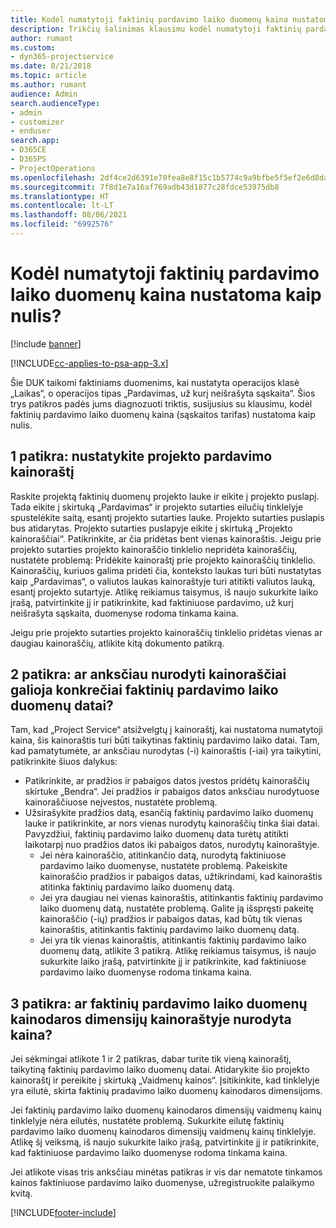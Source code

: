 ```yaml
---
title: Kodėl numatytoji faktinių pardavimo laiko duomenų kaina nustatoma kaip nulis?
description: Trikčių šalinimas klausimu kodėl numatytoji faktinių pardavimo laiko duomenų kaina nustatoma kaip 0.
author: rumant
ms.custom:
- dyn365-projectservice
ms.date: 8/21/2018
ms.topic: article
ms.author: rumant
audience: Admin
search.audienceType:
- admin
- customizer
- enduser
search.app:
- D365CE
- D365PS
- ProjectOperations
ms.openlocfilehash: 2df4ce2d6391e70fea8e8f15c1b5774c9a9bfbe5f5ef2e6d8da8668afd34d4c9
ms.sourcegitcommit: 7f8d1e7a16af769adb43d1877c28fdce53975db8
ms.translationtype: HT
ms.contentlocale: lt-LT
ms.lasthandoff: 08/06/2021
ms.locfileid: "6992576"
---
```

# <a name="why-is-price-defaulting-to-zero-on-time-sales-actuals"></a>Kodėl numatytoji faktinių pardavimo laiko duomenų kaina nustatoma kaip nulis?

[!include [banner](../includes/psa-now-project-operations.md)]

[!INCLUDE[cc-applies-to-psa-app-3.x](../includes/cc-applies-to-psa-app-3x.md)]

Šie DUK taikomi faktiniams duomenims, kai nustatyta operacijos klasė „Laikas“, o operacijos tipas „Pardavimas, už kurį neišrašyta sąskaita“. Šios trys patikros padės jums diagnozuoti triktis, susijusius su klausimu, kodėl faktinių pardavimo laiko duomenų kaina (sąskaitos tarifas) nustatoma kaip nulis.

## <a name="check-1-identify-the-sales-price-list-for-the-project"></a>1 patikra: nustatykite projekto pardavimo kainoraštį

Raskite projektą faktinių duomenų projekto lauke ir eikite į projekto puslapį. Tada eikite į skirtuką „Pardavimas“ ir projekto sutarties eilučių tinklelyje spustelėkite saitą, esantį projekto sutarties lauke. Projekto sutarties puslapis bus atidarytas. Projekto sutarties puslapyje eikite į skirtuką „Projekto kainoraščiai“. Patikrinkite, ar čia pridėtas bent vienas kainoraštis. Jeigu prie projekto sutarties projekto kainoraščio tinklelio nepridėta kainoraščių, nustatėte problemą: Pridėkite kainoraštį prie projekto kainoraščių tinklelio. Kainoraščių, kuriuos galima pridėti čia, konteksto laukas turi būti nustatytas kaip „Pardavimas“, o valiutos laukas kainoraštyje turi atitikti valiutos lauką, esantį projekto sutartyje. Atlikę reikiamus taisymus, iš naujo sukurkite laiko įrašą, patvirtinkite jį ir patikrinkite, kad faktiniuose pardavimo, už kurį neišrašyta sąskaita, duomenyse rodoma tinkama kaina. 

Jeigu prie projekto sutarties projekto kainoraščių tinklelio pridėtas vienas ar daugiau kainoraščių, atlikite kitą dokumento patikrą.

## <a name="check-2-are-any-of-the-price-lists-identified-above-valid-for-the-specific-date-of-the-time-sales-actual"></a>2 patikra: ar anksčiau nurodyti kainoraščiai galioja konkrečiai faktinių pardavimo laiko duomenų datai?

Tam, kad „Project Service“ atsižvelgtų į kainoraštį, kai nustatoma numatytoji kaina, šis kainoraštis turi būti taikytinas faktinių pardavimo laiko datai. Tam, kad pamatytumėte, ar anksčiau nurodytas (-i) kainoraštis (-iai) yra taikytini, patikrinkite šiuos dalykus:
- Patikrinkite, ar pradžios ir pabaigos datos įvestos pridėtų kainoraščių skirtuke „Bendra“. Jei pradžios ir pabaigos datos anksčiau nurodytuose kainoraščiuose neįvestos, nustatėte problemą. 
- Užsirašykite pradžios datą, esančią faktinių pardavimo laiko duomenų lauke ir patikrinkite, ar nors vienas nurodytų kainoraščių tinka šiai datai. Pavyzdžiui, faktinių pardavimo laiko duomenų data turėtų atitikti laikotarpį nuo pradžios datos iki pabaigos datos, nurodytų kainoraštyje. 
    - Jei nėra kainoraščio, atitinkančio datą, nurodytą faktiniuose pardavimo laiko duomenyse, nustatėte problemą. Pakeiskite kainoraščio pradžios ir pabaigos datas, užtikrindami, kad kainoraštis atitinka faktinių pardavimo laiko duomenų datą. 
    - Jei yra daugiau nei vienas kainoraštis, atitinkantis faktinių pardavimo laiko duomenų datą, nustatėte problemą. Galite ją išspręsti pakeitę kainoraščio (-ių) pradžios ir pabaigos datas, kad būtų tik vienas kainoraštis, atitinkantis faktinių pardavimo laiko duomenų datą. 
    - Jei yra tik vienas kainoraštis, atitinkantis faktinių pardavimo laiko duomenų datą, atlikite 3 patikrą.
Atlikę reikiamus taisymus, iš naujo sukurkite laiko įrašą, patvirtinkite jį ir patikrinkite, kad faktiniuose pardavimo laiko duomenyse rodoma tinkama kaina.

## <a name="check-3-is-there-a-price-in-the-price-list-for-the-pricing-dimensions-on-the-time-sales-actual"></a>3 patikra: ar faktinių pardavimo laiko duomenų kainodaros dimensijų kainoraštyje nurodyta kaina?

Jei sėkmingai atlikote 1 ir 2 patikras, dabar turite tik vieną kainoraštį, taikytiną faktinių pardavimo laiko duomenų datai. Atidarykite šio projekto kainoraštį ir pereikite į skirtuką „Vaidmenų kainos“. Įsitikinkite, kad tinklelyje yra eilutė, skirta faktinių pradavimo laiko duomenų kainodaros dimensijoms.

Jei faktinių pardavimo laiko duomenų kainodaros dimensijų vaidmenų kainų tinklelyje nėra eilutės, nustatėte problemą. Sukurkite eilutę faktinių pardavimo laiko duomenų kainodaros dimensijų vaidmenų kainų tinklelyje. Atlikę šį veiksmą, iš naujo sukurkite laiko įrašą, patvirtinkite jį ir patikrinkite, kad faktiniuose pardavimo laiko duomenyse rodoma tinkama kaina.

Jei atlikote visas tris anksčiau minėtas patikras ir vis dar nematote tinkamos kainos faktiniuose pardavimo laiko duomenyse, užregistruokite palaikymo kvitą. 



[!INCLUDE[footer-include](../includes/footer-banner.md)]